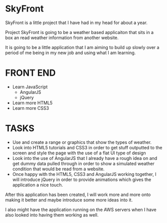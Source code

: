 SkyFront
========

SkyFront is a little project that I have had in my head for about a year.

Project SkyFront is going to be a weather based applicaiton that sits in a box an read weather information from another website.

It is going to be a little application that I am aiming to build up slowly over a period of me being in my new job
and using what I am learning.

FRONT END
=========
* Learn JavaScript
  * AngularJS
  * jQuery
* Learn more HTML5
* Learn more CSS3

TASKS
=========
* Use and create a range or graphics that show the types of weather.
* Look into HTML5 tutorials and CSS3 in order to get stuff outputted to the screen and style the page with the use of a flat UI type of design
* Look into the use of AngularJS that I already have a rough idea on and get dummy data pulled through in order to show a simulated weather condition that would be read from a website.
* Once happy with the HTML5, CSS3 and AngularJS working together, I will introduce jQuery in order to provide animations which gives the application a nice touch.

After this application has been created, I will work more and more onto making it better and maybe introduce some more ideas into it.

I also might have the application running on the AWS servers when I have also looked into having them working as well.
